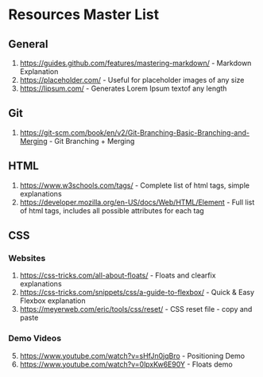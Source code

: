 # Resources Master List

## General
1. https://guides.github.com/features/mastering-markdown/ - Markdown Explanation
2. https://placeholder.com/ - Useful for placeholder images of any size
3. https://lipsum.com/ - Generates Lorem Ipsum textof any length

## Git
1. https://git-scm.com/book/en/v2/Git-Branching-Basic-Branching-and-Merging - Git Branching + Merging

## HTML
1. https://www.w3schools.com/tags/ - Complete list of html tags, simple explanations
2. https://developer.mozilla.org/en-US/docs/Web/HTML/Element - Full list of html tags, includes all possible attributes for each tag

## CSS
### Websites
1. https://css-tricks.com/all-about-floats/ - Floats and clearfix explanations
2. https://css-tricks.com/snippets/css/a-guide-to-flexbox/ - Quick & Easy Flexbox explanation
3. https://meyerweb.com/eric/tools/css/reset/ - CSS reset file - copy and paste
### Demo Videos
5. https://www.youtube.com/watch?v=sHfJn0jqBro - Positioning Demo
6. https://www.youtube.com/watch?v=0lpxKw6E90Y - Floats demo